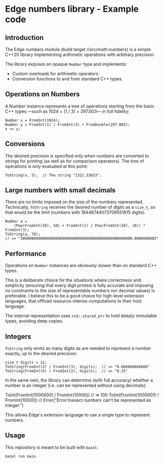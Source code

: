 # Edge numbers library - Example code

## Introduction

The Edge numbers module (build target //src/math:numbers)
is a simple C++20 library implementing arithmetic operations
with arbitrary precision.

The library exposes an opaque `Number` type and implements:

* Custom overloads for arithmetic operators.
* Conversion functions to and from standard C++ types.

## Operations on Numbers

A Number instance represents a tree of operations
starting from the basic C++ types
—such as 1024 + (1 / 3) + 297.003—
in full fidelity:

    Number x = FromInt(1024);
    Number y = FromInt(1) / FromInt(3) + FromDouble(297.003);
    x += y;

## Conversions

The desired precision is specified only
when numbers are converted to strings for printing
(as well as for comparison operators).
The tree of operations is only evaluated at this point:

    ToString(x, 5);  // The string "1321.33633".

## Large numbers with small decimals

There are no limits imposed on the size of the numbers represented.
Technically, `ToString` receives the desired number of digits as a `size_t`,
so that would be the limit (numbers with 18446744073709551615 digits).

    Number a =
        (Pow(FromInt(10), 50) + FromInt(1) / Pow(FromInt(10), 10)) * FromInt(3);
    ToString(a, 70);
    // => "300000000000000000000000000000000000000000000000000.0000000003"

## Performance

Operations on `Number` instances are obviously slower
than on standard C++ types.

This is a deliberate choice for the situations where correctness and simplicity
(ensuring that every digit printed is fully accurate
and imposing no constraints
to the size of representable numbers nor decimal values)
is preferable.
I believe this to be a good choice for high-level extension languages,
that offload resource-intense computations to their host language.

The internal representation uses `std::shared_ptr`
to hold deeply immutable types,
avoiding deep copies.

## Integers

`ToString` only emits as many digits as are needed
to represent a number exactly,
up to the desired precision:

    size_t digits = 12;
    ToString(FromInt(2) / FromInt(3), digits);  // => "0.666666666666"
    ToString(FromInt(5) / FromInt(2), digits);  // => "0.25"

In the same vein,
the library can determine (with full accuracy) whether a number is an integer
(i.e. can be represented without using decimals):

  ToInt(FromInt(1000000) / FromInt(10000))  // => 100
  ToInt(FromInt(1000001) / FromInt(10000))
  // Error("Error:Inexact numbers can't be represented as integer.")

This allows Edge's extension language to use a single type to represent numbers.

## Usage

This repository is meant to be built with `bazel`:

    bazel run main

